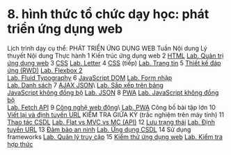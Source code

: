 # 8. hình thức tổ chức dạy học: phát triển ứng dụng web
Lịch trình dạy cụ thể: PHÁT TRIỂN ỨNG DỤNG WEB Tuần Nội dung Lý thuyết Nội dung Thực hành 1 Kiến trúc ứng dụng web
2 [HTML](https:itest.com.vnlectswebappdevslidesch02.pdf) [Lab. Quản trị ứng dụng web](https:itest.com.vnlectswebappdevhosting)
3 [CSS](https:itest.com.vnlectswebappdevslidesch03.pdf) [Lab. Letter](https:itest.com.vnlectswebappdevletter)
4 [CSS](https:itest.com.vnlectswebappdevslidesch03.pdf) (tiếp) [Lab. Trang tin](https:itest.com.vnlectswebappdevwebpage)
5 [Thiết kế đáp ứng (RWD)](https:itest.com.vnlectswebappdevslidesrwd.pdf) [Lab. Flexbox 2](https:itest.com.vnlectswebappdevlayoutflexbox2.htm)\
[Lab. Fluid Typography](https:itest.com.vnlectswebappdevtypotypo2.htm)
6 [JavaScript DOM](https:itest.com.vnlectswebappdevslidesch041.pdf) [Lab. Form nhập](https:itest.com.vnlectswebappdevform)\
[Lab. Danh sách](https:itest.com.vnlectswebappdevtable)
7 [AJAX JSON](https:itest.com.vnlectswebappdevslidesch042.pdf)\ [Lab. Sắp xếp trên bảng](https:itest.com.vnlectswebappdevsortable)\
[JavaScript không đồng bộ](https:itest.com.vnlectswebappdevslidesadvjs.pdf) [Lab. JSON](https:itest.com.vnlectswebappdevjson)
8 [PWA](https:itest.com.vnlectswebappdevslidespwa.pdf) [Lab. JavaScript không đồng bộ](https:itest.com.vnlectswebappdevasyncjs)\
[Lab. Fetch API](https:itest.com.vnlectswebappdevfetch)
9 [Công nghệ web động](https:itest.com.vnlectswebappdevslidesch06.pdf)\ [Lab. PWA](https:itest.com.vnlectswebappdevpwa)
Công bố bài tập lớn
10 [Viết lại và định tuyến URL](https:itest.com.vnlectswebappdevslidesch09.pdf) KIỂM TRA GIỮA KỲ (trắc nghiệm trên máy tính)
11 [Thao tác CSDL](https:itest.com.vnlectswebappdevslidesch07.pdf) [Lab. Flat vs MVC vs MC (API)](https:itest.com.vnlectswebappdevmvc)
12 [Lưu trạng thái](https:itest.com.vnlectswebappdevslidesch08.pdf) [Lab. Định tuyến URL](https:itest.com.vnlectswebappdevroutingindex.htm)
13 [Đảm bảo an ninh](https:itest.com.vnlectswebappdevslidesch08.pdf) [Lab. Ứng dụng CSDL](https:itest.com.vnlectswebappdevdbindex.htm)
14 Sử dụng frameworks [Lab. Quản lý truy cập](https:itest.com.vnlectswebappdevauthorizationindex.htm)
15 [Kiểm thử ứng dụng web](https:itest.com.vnlectswebappdevtesting) [Lab. Kiểm tra hợp thức](https:itest.com.vnlectswebappdevvalidationindex.htm)
